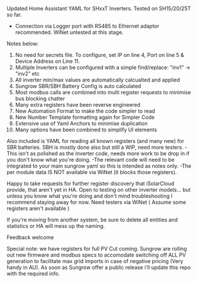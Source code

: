 Updated Home Assistant YAML for SHxxT Inverters. Tested on SH15/20/25T so far.
- Connection via Logger port with RS485 to Ethernet adaptor recommended. WiNet untested at this stage.

Notes below:
1) No need for secrets file. To configure, set IP on line 4, Port on line 5 & Device Address on Line 11.
2) Multiple Inverters can be configured with a simple find/replace: "inv1" -> "inv2" etc
3) All inverter min/max values are automatically calcualted and applied
4) Sungrow SBR/SBH Battery Config is auto calculated
5) Most modbus calls are combined into multi register requests to minimise bus blocking chatter
6) Many extra registers have been reverse engineered
7) New Automation Format to make the code simpler to read
8) New Number Template formatting again for Simpler Code
9) Extensive use of Yaml Anchors to minimise duplication
10) Many options have been combined to simplify UI elements

Also included is YAML for reading all known registers (and many new) for SBR batteries. SBH is mostly done also but still a WIP, need more testers.
-This isn't as polished as the Inverter code, needs more work to be drop in if you don't know what you're doing.
-The relevant code will need to be integrated to your main sungrow yaml so this is intended as notes only.
-The per module data IS NOT available via WiNet (it blocks those registers).

Happy to take requests for further register discovery that iSolarCloud provide, that aren't yet in HA.
Open to testing on other inverter models... but unless you know what you're doing and don't mind troubleshooting I recommend staying away for now.
Need testers via WiNet ( Assume some registers aren't available )

If you're moving from another system, be sure to delete all entities and statistics or HA will mess up the naming.

Feedback welcome

Special note: we have registers for full PV Cut coming. Sungrow are rolling out new firmware and modbus specs to accomodate switching off ALL PV generation to facilitate max grid imports in case of negative pricing (Very handy in AU). As soon as Sungrow offer a public release i'll update this repo with the required info.
